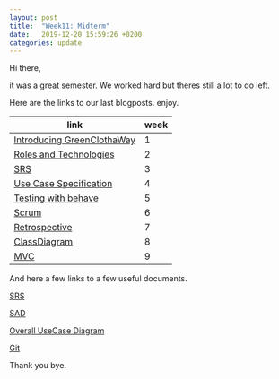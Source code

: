 ```yaml
---
layout: post
title:  "Week11: Midterm"
date:   2019-12-20 15:59:26 +0200
categories: update
---
```


Hi there,

it was a great semester. We worked hard but theres still a lot to do left.

Here are the links to our last blogposts. enjoy.

| link | week |
| ---- | ------- |
| [Introducing GreenClothaWay](https://blog.greenclothaway.eu/update/2019/09/30/week1-introducing-greenclothaway) | 1 |
| [Roles and Technologies](https://blog.greenclothaway.eu/update/2019/10/13/week2-roles-and-technologies) | 2 |
| [SRS](https://blog.greenclothaway.eu/update/2019/10/20/week3-software-requirements-specification) | 3 |
| [Use Case Specification](https://blog.greenclothaway.eu/update/2019/10/26/week4-use-case-specification.html) | 4 |
| [Testing with behave](https://blog.greenclothaway.eu/update/2019/11/03/week5-testing-with-behave.html) | 5 |
| [Scrum](https://blog.greenclothaway.eu/update/2019/11/10/week6-scrum.html) | 6 |
| [Retrospective](https://blog.greenclothaway.eu/update/2019/11/13/week7-retrospective.html) | 7 |
| [ClassDiagram](https://blog.greenclothaway.eu/update/2019/11/24/week8-classdiagram.html) | 8 |
| [MVC](https://blog.greenclothaway.eu/update/2019/11/30/week9-mvc.html) | 9 |

And here a few links to a few useful documents.

[SRS](https://github.com/GreenClothaWay/Website/blob/master/doc/SRS.md)

[SAD](https://github.com/GreenClothaWay/Website/blob/master/doc/SAD.md)

[Overall UseCase Diagram](https://github.com/GreenClothaWay/Website/blob/master/doc/GCW_UML.png)

[Git](https://github.com/GreenClothaWay/Website)

Thank you bye.
